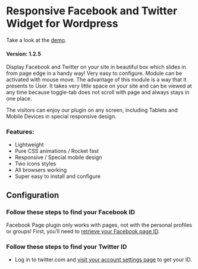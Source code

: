 # Responsive Facebook and Twitter Widget for Wordpress

Take a look at the [demo](https://jakubskowronski.com/wordpress/).
#### Version: 1.2.5

Display Facebook and Twitter on your site in beautiful box which slides in from page edge in a handy way! Very easy to configure. Module can be activated with mouse move. The advantage of this module is a way that it presents to User. It takes very little space on your site and can be viewed at any time because toggle-tab does not scroll with page and always stays in one place.

The visitors can enjoy our plugin on any screen, including Tablets and Mobile Devices in special responsive design.

### Features:
* Lightweight
* Pure CSS animations / Rocket fast
* Responsive / Special mobile design
* Two icons styles
* All browsers working
* Super easy to install and configure


## Configuration

### Follow these steps to find your Facebook ID 
Facebook Page plugin only works with pages, not with the personal profiles or groups! First, you’ll need to [retrieve your Facebook page ID](https://www.facebook.com/help/1503421039731588).


### Follow these steps to find your Twitter ID 
* Log in to twitter.com and [visit your account settings page](https://help.twitter.com/en/managing-your-account/change-twitter-handle) to get your ID.